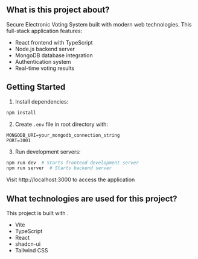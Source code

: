 ## What is this project about?

Secure Electronic Voting System built with modern web technologies. This full-stack application features:
- React frontend with TypeScript
- Node.js backend server
- MongoDB database integration
- Authentication system
- Real-time voting results

## Getting Started

1. Install dependencies:
```bash
npm install
```

2. Create `.env` file in root directory with:
```
MONGODB_URI=your_mongodb_connection_string
PORT=3001
```

3. Run development servers:
```bash
npm run dev  # Starts frontend development server
npm run server  # Starts backend server
```

Visit http://localhost:3000 to access the application

## What technologies are used for this project?

This project is built with .

- Vite
- TypeScript
- React
- shadcn-ui
- Tailwind CSS
